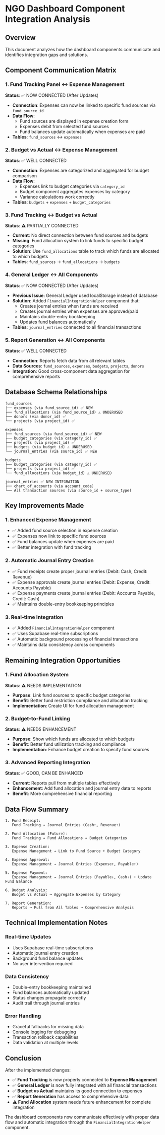 # NGO Dashboard Component Integration Analysis

## Overview
This document analyzes how the dashboard components communicate and identifies integration gaps and solutions.

## Component Communication Matrix

### 1. Fund Tracking Panel ↔ Expense Management
**Status**: ✅ NOW CONNECTED (After Updates)
- **Connection**: Expenses can now be linked to specific fund sources via `fund_source_id`
- **Data Flow**: 
  - Fund sources are displayed in expense creation form
  - Expenses debit from selected fund sources
  - Fund balances update automatically when expenses are paid
- **Tables**: `fund_sources` ↔ `expenses`

### 2. Budget vs Actual ↔ Expense Management  
**Status**: ✅ WELL CONNECTED
- **Connection**: Expenses are categorized and aggregated for budget comparison
- **Data Flow**:
  - Expenses link to budget categories via `category_id`
  - Budget component aggregates expenses by category
  - Variance calculations work correctly
- **Tables**: `budgets` + `expenses` + `budget_categories`

### 3. Fund Tracking ↔ Budget vs Actual
**Status**: ⚠️ PARTIALLY CONNECTED
- **Current**: No direct connection between fund sources and budgets
- **Missing**: Fund allocation system to link funds to specific budget categories
- **Solution**: Use `fund_allocations` table to track which funds are allocated to which budgets
- **Tables**: `fund_sources` → `fund_allocations` → `budgets`

### 4. General Ledger ↔ All Components
**Status**: ✅ NOW CONNECTED (After Updates)
- **Previous Issue**: General Ledger used localStorage instead of database
- **Solution**: Added `FinancialIntegrationHelper` component that:
  - Creates journal entries when funds are received
  - Creates journal entries when expenses are approved/paid
  - Maintains double-entry bookkeeping
  - Updates fund balances automatically
- **Tables**: `journal_entries` connected to all financial transactions

### 5. Report Generation ↔ All Components
**Status**: ✅ WELL CONNECTED
- **Connection**: Reports fetch data from all relevant tables
- **Data Sources**: `fund_sources`, `expenses`, `budgets`, `projects`, `donors`
- **Integration**: Good cross-component data aggregation for comprehensive reports

## Database Schema Relationships

```
fund_sources
├── expenses (via fund_source_id) ✅ NEW
├── fund_allocations (via fund_source_id) ⚠️ UNDERUSED
├── donors (via donor_id) ✅
└── projects (via project_id) ✅

expenses
├── fund_sources (via fund_source_id) ✅ NEW
├── budget_categories (via category_id) ✅
├── projects (via project_id) ✅
├── budgets (via budget_id) ⚠️ UNDERUSED
└── journal_entries (via source_id) ✅ NEW

budgets
├── budget_categories (via category_id) ✅
├── projects (via project_id) ✅
└── fund_allocations (via budget_id) ⚠️ UNDERUSED

journal_entries ✅ NEW INTEGRATION
├── chart_of_accounts (via account_code)
└── All transaction sources (via source_id + source_type)
```

## Key Improvements Made

### 1. Enhanced Expense Management
- ✅ Added fund source selection in expense creation
- ✅ Expenses now link to specific fund sources
- ✅ Fund balances update when expenses are paid
- ✅ Better integration with fund tracking

### 2. Automatic Journal Entry Creation
- ✅ Fund receipts create proper journal entries (Debit: Cash, Credit: Revenue)
- ✅ Expense approvals create journal entries (Debit: Expense, Credit: Accounts Payable)
- ✅ Expense payments create journal entries (Debit: Accounts Payable, Credit: Cash)
- ✅ Maintains double-entry bookkeeping principles

### 3. Real-time Integration
- ✅ Added `FinancialIntegrationHelper` component
- ✅ Uses Supabase real-time subscriptions
- ✅ Automatic background processing of financial transactions
- ✅ Maintains data consistency across components

## Remaining Integration Opportunities

### 1. Fund Allocation System
**Status**: ⚠️ NEEDS IMPLEMENTATION
- **Purpose**: Link fund sources to specific budget categories
- **Benefit**: Better fund restriction compliance and allocation tracking
- **Implementation**: Create UI for fund allocation management

### 2. Budget-to-Fund Linking
**Status**: ⚠️ NEEDS ENHANCEMENT
- **Purpose**: Show which funds are allocated to which budgets
- **Benefit**: Better fund utilization tracking and compliance
- **Implementation**: Enhance budget creation to specify fund sources

### 3. Advanced Reporting Integration
**Status**: ✅ GOOD, CAN BE ENHANCED
- **Current**: Reports pull from multiple tables effectively
- **Enhancement**: Add fund allocation and journal entry data to reports
- **Benefit**: More comprehensive financial reporting

## Data Flow Summary

```
1. Fund Receipt:
   Fund Tracking → Journal Entries (Cash↑, Revenue↑)

2. Fund Allocation (Future):
   Fund Tracking → Fund Allocations → Budget Categories

3. Expense Creation:
   Expense Management → Link to Fund Source + Budget Category

4. Expense Approval:
   Expense Management → Journal Entries (Expense↑, Payable↑)

5. Expense Payment:
   Expense Management → Journal Entries (Payable↓, Cash↓) + Update Fund Balance

6. Budget Analysis:
   Budget vs Actual → Aggregate Expenses by Category

7. Report Generation:
   Reports → Pull from All Tables → Comprehensive Analysis
```

## Technical Implementation Notes

### Real-time Updates
- Uses Supabase real-time subscriptions
- Automatic journal entry creation
- Background fund balance updates
- No user intervention required

### Data Consistency
- Double-entry bookkeeping maintained
- Fund balances automatically updated
- Status changes propagate correctly
- Audit trail through journal entries

### Error Handling
- Graceful fallbacks for missing data
- Console logging for debugging
- Transaction rollback capabilities
- Data validation at multiple levels

## Conclusion

After the implemented changes:
- ✅ **Fund Tracking** is now properly connected to **Expense Management**
- ✅ **General Ledger** is now fully integrated with all financial transactions
- ✅ **Budget vs Actual** maintains its good connection to expenses
- ✅ **Report Generation** has access to comprehensive data
- ⚠️ **Fund Allocation** system needs future enhancement for complete integration

The dashboard components now communicate effectively with proper data flow and automatic integration through the `FinancialIntegrationHelper` component.
